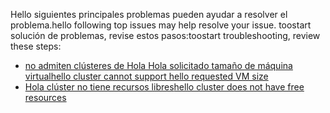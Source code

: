 <span data-ttu-id="4d3f5-101">Hello siguientes principales problemas pueden ayudar a resolver el problema.</span><span class="sxs-lookup"><span data-stu-id="4d3f5-101">hello following top issues may help resolve your issue.</span></span> <span data-ttu-id="4d3f5-102">toostart solución de problemas, revise estos pasos:</span><span class="sxs-lookup"><span data-stu-id="4d3f5-102">toostart troubleshooting, review these steps:</span></span>

- [<span data-ttu-id="4d3f5-103">no admiten clústeres de Hola Hola solicitado tamaño de máquina virtual</span><span class="sxs-lookup"><span data-stu-id="4d3f5-103">hello cluster cannot support hello requested VM size</span></span>](../articles/virtual-machines/linux/troubleshoot-deploy-vm.md#the-cluster-cannot-support-the-requested-vm-size)
- [<span data-ttu-id="4d3f5-104">Hola clúster no tiene recursos libres</span><span class="sxs-lookup"><span data-stu-id="4d3f5-104">hello cluster does not have free resources</span></span>](../articles/virtual-machines/linux/troubleshoot-deploy-vm.md#the-cluster-does-not-have-free-resources)
